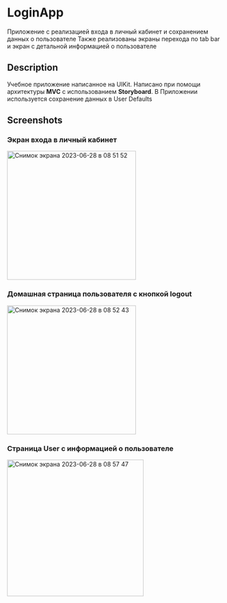# LoginApp

Приложение с реализацией входа в личный кабинет и сохранением данных о пользователе
Также реализованы экраны перехода по tab bar и экран с детальной информацией о пользователе

## Description

Учебное приложение написанное на UIKit. Написано при помощи архитектуры **MVC** с использованием **Storyboard**.
В Приложении используется сохранение данных в User Defaults

## Screenshots

### Экран входа в личный кабинет
<img width="301" alt="Снимок экрана 2023-06-28 в 08 51 52" src="https://github.com/romkalan/LoginApp/assets/116355331/b31e8c06-d4d5-4e6f-99ee-87d1ec63da99">

### Домашная страница пользователя с кнопкой logout
<img width="301" alt="Снимок экрана 2023-06-28 в 08 52 43" src="https://github.com/romkalan/LoginApp/assets/116355331/cb69e95f-55ae-45ad-a9c5-6fa8045287c8">

### Страница User с информацией о пользователе
<img width="319" alt="Снимок экрана 2023-06-28 в 08 57 47" src="https://github.com/romkalan/LoginApp/assets/116355331/b04cecc6-7196-4c5c-a174-0de69a6cabb8">
